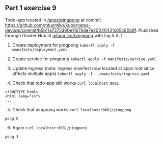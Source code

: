 ## Part 1 exercise 9

Todo-app located in [/apps/pingpong](https://github.com/mtuomiko/kubernetes-devops/tree/main/apps/pingpong) at commit https://github.com/mtuomiko/kubernetes-devops/commit/b5b11a7373d80e11b70de7e20040431c65c80b9f. Published through Docker Hub at [mtuomiko/pingpong](https://hub.docker.com/r/mtuomiko/pingpong) with tag `0.0.1`

1. Create deployment for pingpong `kubectl apply -f manifests/deployment.yaml`

2. Create service for pingpong `kubectl apply -f manifests/service.yaml`

3. Update Ingress (note: Ingress manifest now located at apps root since affects multiple apps) `kubectl apply -f ../manifests/ingress.yaml` 

4. Check that todo-app still works `curl localhost:8081`

```
<!DOCTYPE html>
<html lang="en">
...
```

5. Check that pingpong works `curl localhost:8081/pingpong`

```
pong 0
```

6. Again `curl localhost:8081/pingpong`

```
pong 1
```
